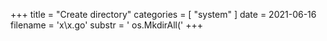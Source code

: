 +++
title = "Create directory"
categories = [ "system" ]
date = 2021-06-16
filename = 'x\x.go'
substr = ' os.MkdirAll('
+++
